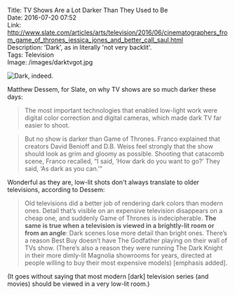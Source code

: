 Title: TV Shows Are a Lot Darker Than They Used to Be  
Date: 2016-07-20 07:52  
Link: http://www.slate.com/articles/arts/television/2016/06/cinematographers_from_game_of_thrones_jessica_jones_and_better_call_saul.html  
Description: 'Dark', as in literally 'not very backlit'.  
Tags: Television  
Image: /images/darktvgot.jpg  

![Dark, indeed.](/images/darktvgot.jpg "Vidcap of the Game of Thrones episode 'The Wars to Come'")

Matthew Dessem, for Slate, on why TV shows are so much darker these days:

> The most important technologies that enabled low-light work were digital color correction and digital cameras, which made dark TV far easier to shoot.

> But no show is darker than Game of Thrones. Franco explained that creators David Benioff and D.B. Weiss feel strongly that the show should look as grim and gloomy as possible. Shooting that catacomb scene, Franco recalled, “I said, ‘How dark do you want to go?’ They said, ‘As dark as you can.’”

Wonderful as they are, low-lit shots don't always translate to older televisions, according to Dessem:

> Old televisions did a better job of rendering dark colors than modern ones. Detail that’s visible on an expensive television disappears on a cheap one, and suddenly Game of Thrones is indecipherable. **The same is true when a television is viewed in a brightly-lit room or from an angle**: Dark scenes lose more detail than bright ones. There’s a reason Best Buy doesn’t have The Godfather playing on their wall of TVs show. (There’s also a reason they were running The Dark Knight in their more dimly-lit Magnolia showrooms for years, directed at people willing to buy their most expensive models) [emphasis added].

(It goes without saying that most modern [dark] television series (and movies) should be viewed in a very low-lit room.)

